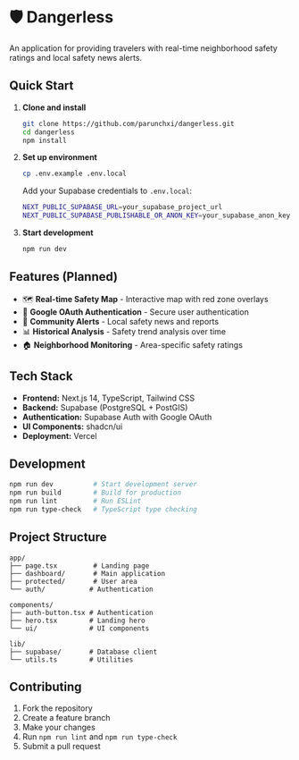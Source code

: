 # 🛡️ Dangerless

An application for providing travelers with real-time neighborhood safety ratings and local safety news alerts.

## Quick Start

1. **Clone and install**

   ```bash
   git clone https://github.com/parunchxi/dangerless.git
   cd dangerless
   npm install
   ```

2. **Set up environment**

   ```bash
   cp .env.example .env.local
   ```

   Add your Supabase credentials to `.env.local`:

   ```bash
   NEXT_PUBLIC_SUPABASE_URL=your_supabase_project_url
   NEXT_PUBLIC_SUPABASE_PUBLISHABLE_OR_ANON_KEY=your_supabase_anon_key
   ```

3. **Start development**
   ```bash
   npm run dev
   ```

## Features (Planned)

- 🗺️ **Real-time Safety Map** - Interactive map with red zone overlays
- 🔐 **Google OAuth Authentication** - Secure user authentication
- 📢 **Community Alerts** - Local safety news and reports
- 📊 **Historical Analysis** - Safety trend analysis over time
- 🏠 **Neighborhood Monitoring** - Area-specific safety ratings

## Tech Stack

- **Frontend:** Next.js 14, TypeScript, Tailwind CSS
- **Backend:** Supabase (PostgreSQL + PostGIS)
- **Authentication:** Supabase Auth with Google OAuth
- **UI Components:** shadcn/ui
- **Deployment:** Vercel

## Development

```bash
npm run dev          # Start development server
npm run build        # Build for production
npm run lint         # Run ESLint
npm run type-check   # TypeScript type checking
```

## Project Structure

```
app/
├── page.tsx         # Landing page
├── dashboard/       # Main application
├── protected/       # User area
└── auth/           # Authentication

components/
├── auth-button.tsx # Authentication
├── hero.tsx        # Landing hero
└── ui/             # UI components

lib/
├── supabase/       # Database client
└── utils.ts        # Utilities
```

## Contributing

1. Fork the repository
2. Create a feature branch
3. Make your changes
4. Run `npm run lint` and `npm run type-check`
5. Submit a pull request
